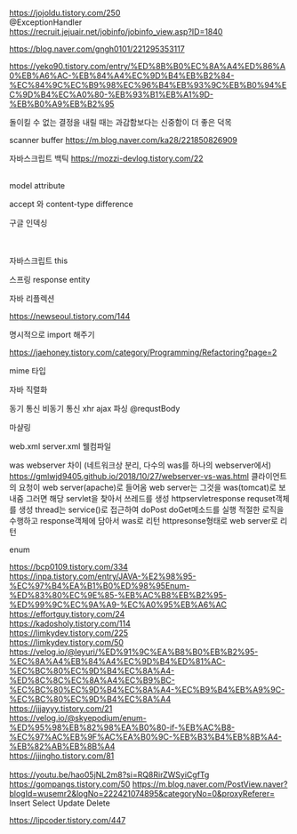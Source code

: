 https://jojoldu.tistory.com/250
<br>
@ExceptionHandler
<br>
https://recruit.jejuair.net/jobinfo/jobinfo_view.asp?ID=1840

https://blog.naver.com/gngh0101/221295353117<br>

 
https://yeko90.tistory.com/entry/%ED%8B%B0%EC%8A%A4%ED%86%A0%EB%A6%AC-%EB%84%A4%EC%9D%B4%EB%B2%84-%EC%84%9C%EC%B9%98%EC%96%B4%EB%93%9C%EB%B0%94%EC%9D%B4%EC%A0%80-%EB%93%B1%EB%A1%9D-%EB%B0%A9%EB%B2%95
 
 
 돌이킬 수 없는 결정을 내릴 때는 과감함보다는 신중함이 더 좋은 덕목<br>
 
scanner buffer
 https://m.blog.naver.com/ka28/221850826909<br>
 

자바스크립트 백틱
https://mozzi-devlog.tistory.com/22
<br><br>


model attribute


accept 와 content-type difference

구글 인덱싱

<br><br>
자바스크립트 this 

스프링 response entity

자바 리플렉션

https://newseoul.tistory.com/144

명시적으로 import 해주기

https://jaehoney.tistory.com/category/Programming/Refactoring?page=2

mime 타입

자바 직렬화

동기 통신 비동기 통신 xhr ajax 파싱 @requstBody

마샬링

web.xml server.xml 웰컴파일

was webserver 차이 (네트워크상 분리, 다수의 was를 하나의 webserver에서)
https://gmlwjd9405.github.io/2018/10/27/webserver-vs-was.html
클라이언트의 요청이 web server(apache)로 들어옴
web server는 그것을 was(tomcat)로 보내줌
그러면 해당 servlet을 찾아서 쓰레드를 생성
httpservletresponse requset객체를 생성
thread는 service()로 접근하여 doPost doGet메소드를 실행
적절한 로직을 수행하고
response객체에 담아서 was로 리턴
httpresonse형태로 web server로 리턴

enum<br>

https://bcp0109.tistory.com/334<br>
https://inpa.tistory.com/entry/JAVA-%E2%98%95-%EC%97%B4%EA%B1%B0%ED%98%95Enum-%ED%83%80%EC%9E%85-%EB%AC%B8%EB%B2%95-%ED%99%9C%EC%9A%A9-%EC%A0%95%EB%A6%AC<br>
https://effortguy.tistory.com/24<br>
https://kadosholy.tistory.com/114<br>
https://limkydev.tistory.com/225<br>
https://limkydev.tistory.com/50<br>
https://velog.io/@leyuri/%ED%91%9C%EA%B8%B0%EB%B2%95-%EC%8A%A4%EB%84%A4%EC%9D%B4%ED%81%AC-%EC%BC%80%EC%9D%B4%EC%8A%A4-%ED%8C%8C%EC%8A%A4%EC%B9%BC-%EC%BC%80%EC%9D%B4%EC%8A%A4-%EC%B9%B4%EB%A9%9C-%EC%BC%80%EC%9D%B4%EC%8A%A4<br>
https://jjjayyy.tistory.com/21<br>
https://velog.io/@skyepodium/enum-%ED%95%98%EB%82%98%EA%B0%80-if-%EB%AC%B8-%EC%97%AC%EB%9F%AC%EA%B0%9C-%EB%B3%B4%EB%8B%A4-%EB%82%AB%EB%8B%A4<br>
https://jjingho.tistory.com/81
<br><br>
https://youtu.be/hao05jNL2m8?si=RQ8RirZWSyiCgfTg
https://gompangs.tistory.com/50
https://m.blog.naver.com/PostView.naver?blogId=wusemr2&logNo=222421074895&categoryNo=0&proxyReferer=
Insert
Select
Update
Delete


https://lipcoder.tistory.com/447
